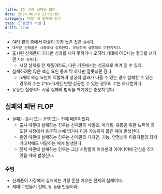 ```yaml
---
title: 1장 시장 실패의 법칙
date: 2024-06-08 23:06:82
category: 아이디어 불패의 법칙
tags: ['불변의 사실']
draft: true
---
```


- 여러 결과 중에서 확률이 가장 높은 것은 `실패`다.
- `대부분 신제품은 시장에서 실패한다. 유능하게 실행해도 마찬가지다`.
- 출시된 신제품이 기대한 성과를 내지 못하거나 오히려 기대에 어긋나는 결과를 낸다면 `시장 실패`다.
  - 시장 실패를 한 제품이라도, 다른 기준에서는 성공으로 여겨 질 수 있다.
- 실패하려면 많은 핵심 요인 중에 딱 하나만 잘못되면 된다.
  - n개의 핵심 요인이 적합해야 성공적 결과가 나올 수 있는 경우 실패할 수 있는 경우의 수는 2^(n-1)개인 반면 성공할 수 있는 경우의 수는 하나뿐이다.
- 유능한 실행력도 시장 실패의 법칙을 깨기에는 충분치 않다.

## 실패의 패턴 FLOP

- 실패는 출시 또는 운영 또는 전제 때문이었다.
  - 출시 때문에 실패하는 경우는 신제품의 세일즈, 마케팅, 유통을 위한 뇨력이 의도한 시장에서 충분히 눈에 띄거나 이용 가능하지 않은 때에 발생한다.
  - 운영 때문에 실패하는 경우는 신제품의 디자인, 기능, 안정성이 이용자들의 최저 기대치에도 미달하는 때에 발생한다.
  - 전제 때문에 실패하는 경우는 그냥 사람들이 여러분의 아이디어에 관심을 갖지 않을 때에 발생한다.

### 주범

- 신제품이 시장에서 실패하는 가장 흔한 이유는 전제의 실패이다.
- 제대로 만들기 전에, `될 놈`을 만들어라.

